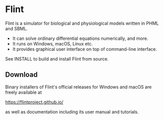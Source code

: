 Flint
=====

Flint is a simulator for biological and physiological models written in
PHML and SBML.

* It can solve ordinary differential equations numerically, and more.
* It runs on Windows, macOS, Linux etc.
* It provides graphical user interface on top of command-line interface.

See INSTALL to build and install Flint from source.

Download
--------

Binary installers of Flint's official releases for Windows and macOS are
freely available at

https://flintproject.github.io/

as well as documentation including its user manual and tutorials.
